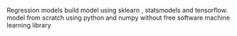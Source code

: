 Regression models 
build model using sklearn , statsmodels and tensorflow.
model from scratch using python and numpy without free software machine learning library
